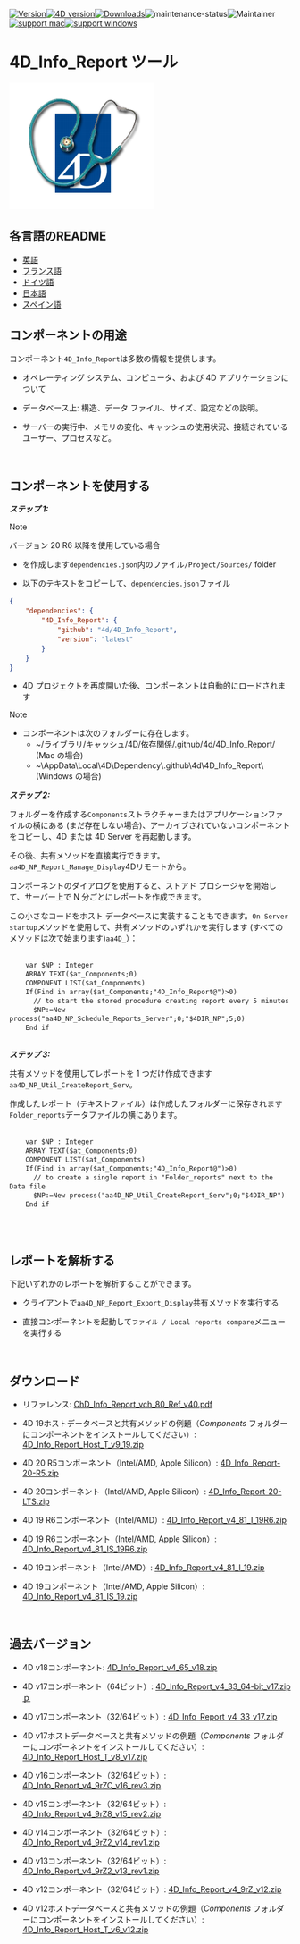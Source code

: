 [![Version](https://img.shields.io/endpoint?url=https://gist.githubusercontent.com/CGareau/dd2aa26e5b6c4152e80e7d3d09f2486a/raw/release_inforeport.json)](https://github.com/4d/4D_Info_Report/releases/latest/)[![4D version](https://img.shields.io/endpoint?url=https://gist.githubusercontent.com/CGareau/dd2aa26e5b6c4152e80e7d3d09f2486a/raw/version_4dir.json)](<>)[![Downloads](https://img.shields.io/github/downloads/4d/4D_Info_Report/total.svg)](https://GitHub.com/4d/4D_Info_Report/releases/latest/)![maintenance-status](https://img.shields.io/badge/maintenance-actively--developed-brightgreen.svg)![Maintainer](https://img.shields.io/badge/maintainer-ThomasSchlumberger-blue)<br>[![support mac](https://img.shields.io/badge/macOS-000000.svg?style=flat-square&logo=apple&labelColor=000000&logoColor=white)](<>)[![support windows](https://img.shields.io/badge/windows-0078D6.svg?style=flat-square&logo=MODX&logoColor=white)](<>)

# 4D_Info_Report ツール

![info_report](https://github.com/4d/4D_Info_Report/blob/main/images/4DIR.png)

## 各言語のREADME

-   [英語](README.md)
-   [フランス語](README.fr.md)
-   [ドイツ語](README.de.md)
-   [日本語](README.ja.md)
-   [スペイン語](README.es.md)

## コンポーネントの用途

コンポーネント`4D_Info_Report`は多数の情報を提供します。

-   オペレーティング システム、コンピュータ、および 4D アプリケーションについて

-   データベース上: 構造、データ ファイル、サイズ、設定などの説明。

-   サーバーの実行中、メモリの変化、キャッシュの使用状況、接続されているユーザー、プロセスなど。

<br>

## コンポーネントを使用する

**_ステップ 1:_**

> [!NOTE]
> バージョン 20 R6 以降を使用している場合

-   を作成します`dependencies.json`内のファイル`/Project/Sources/` folder

-   以下のテキストをコピーして、`dependencies.json`ファイル

```json
{
	"dependencies": {
		"4D_Info_Report": {
			"github": "4d/4D_Info_Report",
			"version": "latest"
		}
	}
}
```

-   4D プロジェクトを再度開いた後、コンポーネントは自動的にロードされます

> [!NOTE]
>
> -   コンポーネントは次のフォルダーに存在します。
>     -   ~/ライブラリ/キャッシュ/4D/依存関係/.github/4d/4D_Info_Report/ (Mac の場合)
>     -   ~\AppData\Local\4D\Dependency\\.github\4d\4D_Info_Report\ (Windows の場合)

**_ステップ 2:_**

フォルダーを作成する`Components`ストラクチャーまたはアプリケーションファイルの横にある (まだ存在しない場合)、アーカイブされていないコンポーネントをコピーし、4D または 4D Server を再起動します。

その後、共有メソッドを直接実行できます。`aa4D_NP_Report_Manage_Display`4Dリモートから。

コンポーネントのダイアログを使用すると、ストアド プロシージャを開始して、サーバー上で N 分ごとにレポートを作成できます。

この小さなコードをホスト データベースに実装することもできます。`On Server startup`メソッドを使用して、共有メソッドのいずれかを実行します (すべてのメソッドは次で始まります)`aa4D_`）：

<pre>
  <code class="4d">
    var $NP : Integer
    ARRAY TEXT($at_Components;0)
    COMPONENT LIST($at_Components)
    If(Find in array($at_Components;"4D_Info_Report@")>0)
      // to start the stored procedure creating report every 5 minutes
      $NP:=New process("aa4D_NP_Schedule_Reports_Server";0;"$4DIR_NP";5;0)
    End if
   </code>
</pre>

**_ステップ 3:_**

共有メソッドを使用してレポートを 1 つだけ作成できます`aa4D_NP_Util_CreateReport_Serv`。

作成したレポート（テキストファイル）は作成したフォルダーに保存されます`Folder_reports`データファイルの横にあります。

<pre>
  <code class="4d">
    var $NP : Integer
    ARRAY TEXT($at_Components;0)
    COMPONENT LIST($at_Components)
    If(Find in array($at_Components;"4D_Info_Report@")>0)
      // to create a single report in "Folder_reports" next to the Data file
      $NP:=New process("aa4D_NP_Util_CreateReport_Serv";0;"$4DIR_NP")
    End if
    </code>
</pre>

<br>

## レポートを解析する

下記いずれかのレポートを解析することができます。

- クライアントで`aa4D_NP_Report_Export_Display`共有メソッドを実行する

- 直接コンポーネントを起動して`ファイル / Local reports compare`メニューを実行する

<br>

## ダウンロード

- リファレンス: [ChD_Info_Report_vch_80_Ref_v40.pdf](https://github.com/4d/4D_Info_Report/releases/latest/download/4D_Info_Report_v4_80_Ref_v40.pdf)

- 4D 19ホストデータベースと共有メソッドの例題（*Components* フォルダーにコンポーネントをインストールしてください）: [4D_Info_Report_Host_T_v9_19.zip](https://github.com/4d/4D_Info_Report/releases/latest/download/4D_Info_Report_Host_T_v9_19.zip)

- 4D 20 R5コンポーネント（Intel/AMD, Apple Silicon）: [4D_Info_Report-20-R5.zip](https://github.com/4d/4D_Info_Report/releases/latest/download/4D_Info_Report-20-R5.zip)

- 4D 20コンポーネント（Intel/AMD, Apple Silicon）: [4D_Info_Report-20-LTS.zip](https://github.com/4d/4D_Info_Report/releases/latest/download/4D_Info_Report-20-LTS.zip)

- 4D 19 R6コンポーネント（Intel/AMD）: [4D_Info_Report_v4_81_I_19R6.zip](https://github.com/4d/4D_Info_Report/releases/latest/download/4D_Info_Report_v4_81_I_19R6.zip)

- 4D 19 R6コンポーネント（Intel/AMD, Apple Silicon）: [4D_Info_Report_v4_81_IS_19R6.zip](https://github.com/4d/4D_Info_Report/releases/latest/download/4D_Info_Report_v4_81_IS_19R6.zip)

- 4D 19コンポーネント（Intel/AMD）: [4D_Info_Report_v4_81_I_19.zip](https://github.com/4d/4D_Info_Report/releases/latest/download/4D_Info_Report_v4_81_I_19.zip)

- 4D 19コンポーネント（Intel/AMD, Apple Silicon）: [4D_Info_Report_v4_81_IS_19.zip](https://github.com/4d/4D_Info_Report/releases/latest/download/4D_Info_Report_v4_81_IS_19.zip)

<br>

## 過去バージョン

- 4D v18コンポーネント: [4D_Info_Report_v4_65_v18.zip](https://github.com/4d/4D_Info_Report/releases/latest/download/4D_Info_Report_v4_65_v18.zip)

- 4D v17コンポーネント（64ビット）: [4D_Info_Report_v4_33_64-bit_v17.zipｐ](https://github.com/4d/4D_Info_Report/releases/latest/download/4D_Info_Report_v4_33_64-bit_v17.zip)

- 4D v17コンポーネント（32/64ビット）: [4D_Info_Report_v4_33_v17.zip](https://github.com/4d/4D_Info_Report/releases/latest/download/4D_Info_Report_v4_33_v17.zip)

- 4D v17ホストデータベースと共有メソッドの例題（*Components* フォルダーにコンポーネントをインストールしてください）: [4D_Info_Report_Host_T_v8_v17.zip](https://github.com/4d/4D_Info_Report/releases/latest/download/4D_Info_Report_Host_T_v8_v17.zip)

- 4D v16コンポーネント（32/64ビット）: [4D_Info_Report_v4_9rZC_v16_rev3.zip](https://github.com/4d/4D_Info_Report/releases/latest/download/4D_Info_Report_v4_9rZC_v16_rev3.zip)

- 4D v15コンポーネント（32/64ビット）: [4D_Info_Report_v4_9rZ8_v15_rev2.zip](https://github.com/4d/4D_Info_Report/releases/latest/download/4D_Info_Report_v4_9rZ8_v15_rev2.zip)

- 4D v14コンポーネント（32/64ビット）: [4D_Info_Report_v4_9rZ2_v14_rev1.zip](https://github.com/4d/4D_Info_Report/releases/latest/download/4D_Info_Report_v4_9rZ2_v14_rev1.zip)

- 4D v13コンポーネント（32/64ビット）: [4D_Info_Report_v4_9rZ2_v13_rev1.zip](https://github.com/4d/4D_Info_Report/releases/latest/download/4D_Info_Report_v4_9rZ2_v13_rev1.zip)

- 4D v12コンポーネント（32/64ビット）: [4D_Info_Report_v4_9rZ_v12.zip](https://github.com/4d/4D_Info_Report/releases/latest/download/4D_Info_Report_v4_9rZ_v12.zip)

- 4D v12ホストデータベースと共有メソッドの例題（*Components* フォルダーにコンポーネントをインストールしてください）: [4D_Info_Report_Host_T_v6_v12.zip](https://github.com/4d/4D_Info_Report/releases/latest/download/4D_Info_Report_Host_T_v6_v12.zip)
